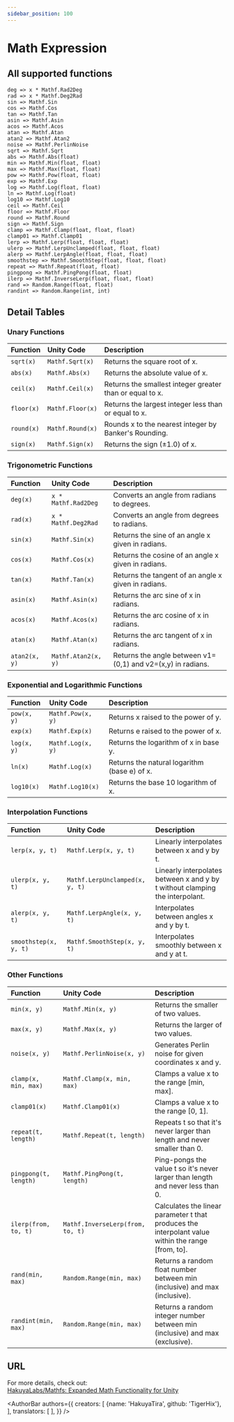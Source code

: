 ```yaml
---
sidebar_position: 100
---
```


# Math Expression

## All supported functions

```
deg => x * Mathf.Rad2Deg
rad => x * Mathf.Deg2Rad
sin => Mathf.Sin
cos => Mathf.Cos
tan => Mathf.Tan
asin => Mathf.Asin
acos => Mathf.Acos
atan => Mathf.Atan
atan2 => Mathf.Atan2
noise => Mathf.PerlinNoise
sqrt => Mathf.Sqrt
abs => Mathf.Abs(float)
min => Mathf.Min(float, float)
max => Mathf.Max(float, float)
pow => Mathf.Pow(float, float)
exp => Mathf.Exp
log => Mathf.Log(float, float)
ln => Mathf.Log(float)
log10 => Mathf.Log10
ceil => Mathf.Ceil
floor => Mathf.Floor
round => Mathf.Round
sign => Mathf.Sign
clamp => Mathf.Clamp(float, float, float)
clamp01 => Mathf.Clamp01
lerp => Mathf.Lerp(float, float, float)
ulerp => Mathf.LerpUnclamped(float, float, float)
alerp => Mathf.LerpAngle(float, float, float)
smoothstep => Mathf.SmoothStep(float, float, float)
repeat => Mathf.Repeat(float, float)
pingpong => Mathf.PingPong(float, float)
ilerp => Mathf.InverseLerp(float, float, float)
rand => Random.Range(float, float)
randint => Random.Range(int, int)
```

## Detail Tables

### Unary Functions

| Function   | Unity Code       | Description                                              |
|:---------- |:---------------- |:-------------------------------------------------------- |
| `sqrt(x)`  | `Mathf.Sqrt(x)`  | Returns the square root of x.                            |
| `abs(x)`   | `Mathf.Abs(x)`   | Returns the absolute value of x.                         |
| `ceil(x)`  | `Mathf.Ceil(x)`  | Returns the smallest integer greater than or equal to x. |
| `floor(x)` | `Mathf.Floor(x)` | Returns the largest integer less than or equal to x.     |
| `round(x)` | `Mathf.Round(x)` | Rounds x to the nearest integer by Banker's Rounding.    |
| `sign(x)`  | `Mathf.Sign(x)`  | Returns the sign (±1.0) of x.                            |

### Trigonometric Functions

| Function      | Unity Code          | Description                                                 |
|:------------- |:------------------- |:----------------------------------------------------------- |
| `deg(x)`      | `x * Mathf.Rad2Deg` | Converts an angle from radians to degrees.                  |
| `rad(x)`      | `x * Mathf.Deg2Rad` | Converts an angle from degrees to radians.                  |
| `sin(x)`      | `Mathf.Sin(x)`      | Returns the sine of an angle x given in radians.            |
| `cos(x)`      | `Mathf.Cos(x)`      | Returns the cosine of an angle x given in radians.          |
| `tan(x)`      | `Mathf.Tan(x)`      | Returns the tangent of an angle x given in radians.         |
| `asin(x)`     | `Mathf.Asin(x)`     | Returns the arc sine of x in radians.                       |
| `acos(x)`     | `Mathf.Acos(x)`     | Returns the arc cosine of x in radians.                     |
| `atan(x)`     | `Mathf.Atan(x)`     | Returns the arc tangent of x in radians.                    |
| `atan2(x, y)` | `Mathf.Atan2(x, y)` | Returns the angle between v1=(0,1) and v2=(x,y) in radians. |

### Exponential and Logarithmic Functions

| Function    | Unity Code        | Description                                  |
|:----------- |:----------------- |:-------------------------------------------- |
| `pow(x, y)` | `Mathf.Pow(x, y)` | Returns x raised to the power of y.          |
| `exp(x)`    | `Mathf.Exp(x)`    | Returns e raised to the power of x.          |
| `log(x, y)` | `Mathf.Log(x, y)` | Returns the logarithm of x in base y.        |
| `ln(x)`     | `Mathf.Log(x)`    | Returns the natural logarithm (base e) of x. |
| `log10(x)`  | `Mathf.Log10(x)`  | Returns the base 10 logarithm of x.          |

### Interpolation Functions

| Function              | Unity Code                     | Description                                                                  |
|:--------------------- |:------------------------------ |:---------------------------------------------------------------------------- |
| `lerp(x, y, t)`       | `Mathf.Lerp(x, y, t)`          | Linearly interpolates between x and y by t.                                  |
| `ulerp(x, y, t)`      | `Mathf.LerpUnclamped(x, y, t)` | Linearly interpolates between x and y by t without clamping the interpolant. |
| `alerp(x, y, t)`      | `Mathf.LerpAngle(x, y, t)`     | Interpolates between angles x and y by t.                                    |
| `smoothstep(x, y, t)` | `Mathf.SmoothStep(x, y, t)`    | Interpolates smoothly between x and y at t.                                  |


### Other Functions

| Function              | Unity Code                       | Description                                                                                          |
|:--------------------- |:-------------------------------- |:---------------------------------------------------------------------------------------------------- |
| `min(x, y)`           | `Mathf.Min(x, y)`                | Returns the smaller of two values.                                                                   |
| `max(x, y)`           | `Mathf.Max(x, y)`                | Returns the larger of two values.                                                                    |
| `noise(x, y)`         | `Mathf.PerlinNoise(x, y)`        | Generates Perlin noise for given coordinates x and y.                                                |
| `clamp(x, min, max)`  | `Mathf.Clamp(x, min, max)`       | Clamps a value x to the range \[min, max\].                                                          |
| `clamp01(x)`          | `Mathf.Clamp01(x)`               | Clamps a value x to the range \[0, 1\].                                                              |
| `repeat(t, length)`   | `Mathf.Repeat(t, length)`        | Repeats t so that it's never larger than length and never smaller than 0.                            |
| `pingpong(t, length)` | `Mathf.PingPong(t, length)`      | Ping-pongs the value t so it's never larger than length and never less than 0.                       |
| `ilerp(from, to, t)`  | `Mathf.InverseLerp(from, to, t)` | Calculates the linear parameter t that produces the interpolant value within the range \[from, to\]. |
| `rand(min, max)`      | `Random.Range(min, max)`         | Returns a random float number between min (inclusive) and max (inclusive).                           |
| `randint(min, max)`   | `Random.Range(min, max)`         | Returns a random integer number between min (inclusive) and max (exclusive).                         |

## URL

For more details, check out:  
[HakuyaLabs/Mathfs: Expanded Math Functionality for Unity](https://github.com/HakuyaLabs/Mathfs)

<AuthorBar authors={{
  creators: [
    {name: 'HakuyaTira', github: 'TigerHix'},
  ],
  translators: [
  ],
}} />
